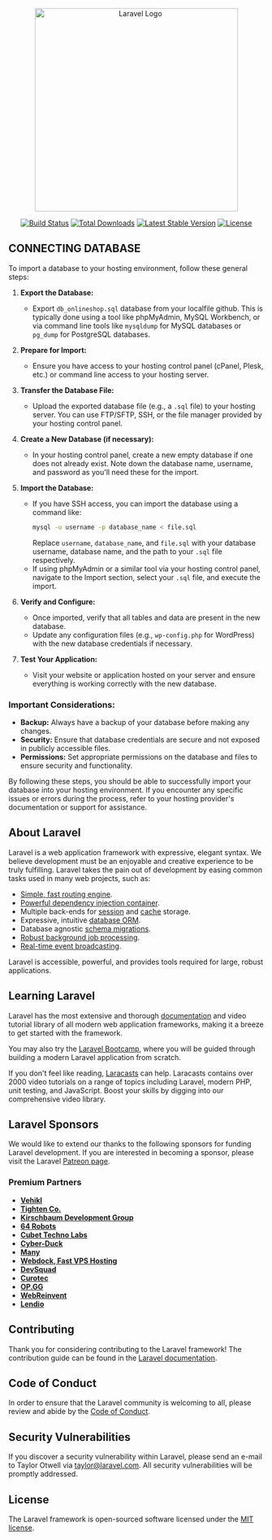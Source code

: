 <p align="center"><a href="https://laravel.com" target="_blank"><img src="https://raw.githubusercontent.com/laravel/art/master/logo-lockup/5%20SVG/2%20CMYK/1%20Full%20Color/laravel-logolockup-cmyk-red.svg" width="400" alt="Laravel Logo"></a></p>

<p align="center">
<a href="https://github.com/laravel/framework/actions"><img src="https://github.com/laravel/framework/workflows/tests/badge.svg" alt="Build Status"></a>
<a href="https://packagist.org/packages/laravel/framework"><img src="https://img.shields.io/packagist/dt/laravel/framework" alt="Total Downloads"></a>
<a href="https://packagist.org/packages/laravel/framework"><img src="https://img.shields.io/packagist/v/laravel/framework" alt="Latest Stable Version"></a>
<a href="https://packagist.org/packages/laravel/framework"><img src="https://img.shields.io/packagist/l/laravel/framework" alt="License"></a>
</p>

## CONNECTING DATABASE 
To import a database to your hosting environment, follow these general steps:

1. **Export the Database:**
   - Export `db_onlineshop.sql` database from your localfile github. This is typically done using a tool like phpMyAdmin, MySQL Workbench, or via command line tools like `mysqldump` for MySQL databases or `pg_dump` for PostgreSQL databases.

2. **Prepare for Import:**
   - Ensure you have access to your hosting control panel (cPanel, Plesk, etc.) or command line access to your hosting server.

3. **Transfer the Database File:**
   - Upload the exported database file (e.g., a `.sql` file) to your hosting server. You can use FTP/SFTP, SSH, or the file manager provided by your hosting control panel.

4. **Create a New Database (if necessary):**
   - In your hosting control panel, create a new empty database if one does not already exist. Note down the database name, username, and password as you'll need these for the import.

5. **Import the Database:**
   - If you have SSH access, you can import the database using a command like:
     ```bash
     mysql -u username -p database_name < file.sql
     ```
     Replace `username`, `database_name`, and `file.sql` with your database username, database name, and the path to your `.sql` file respectively.
   - If using phpMyAdmin or a similar tool via your hosting control panel, navigate to the Import section, select your `.sql` file, and execute the import.

6. **Verify and Configure:**
   - Once imported, verify that all tables and data are present in the new database.
   - Update any configuration files (e.g., `wp-config.php` for WordPress) with the new database credentials if necessary.

7. **Test Your Application:**
   - Visit your website or application hosted on your server and ensure everything is working correctly with the new database.

### Important Considerations:
- **Backup:** Always have a backup of your database before making any changes.
- **Security:** Ensure that database credentials are secure and not exposed in publicly accessible files.
- **Permissions:** Set appropriate permissions on the database and files to ensure security and functionality.

By following these steps, you should be able to successfully import your database into your hosting environment. If you encounter any specific issues or errors during the process, refer to your hosting provider's documentation or support for assistance.

## About Laravel

Laravel is a web application framework with expressive, elegant syntax. We believe development must be an enjoyable and creative experience to be truly fulfilling. Laravel takes the pain out of development by easing common tasks used in many web projects, such as:

- [Simple, fast routing engine](https://laravel.com/docs/routing).
- [Powerful dependency injection container](https://laravel.com/docs/container).
- Multiple back-ends for [session](https://laravel.com/docs/session) and [cache](https://laravel.com/docs/cache) storage.
- Expressive, intuitive [database ORM](https://laravel.com/docs/eloquent).
- Database agnostic [schema migrations](https://laravel.com/docs/migrations).
- [Robust background job processing](https://laravel.com/docs/queues).
- [Real-time event broadcasting](https://laravel.com/docs/broadcasting).

Laravel is accessible, powerful, and provides tools required for large, robust applications.

## Learning Laravel

Laravel has the most extensive and thorough [documentation](https://laravel.com/docs) and video tutorial library of all modern web application frameworks, making it a breeze to get started with the framework.

You may also try the [Laravel Bootcamp](https://bootcamp.laravel.com), where you will be guided through building a modern Laravel application from scratch.

If you don't feel like reading, [Laracasts](https://laracasts.com) can help. Laracasts contains over 2000 video tutorials on a range of topics including Laravel, modern PHP, unit testing, and JavaScript. Boost your skills by digging into our comprehensive video library.

## Laravel Sponsors

We would like to extend our thanks to the following sponsors for funding Laravel development. If you are interested in becoming a sponsor, please visit the Laravel [Patreon page](https://patreon.com/taylorotwell).

### Premium Partners

- **[Vehikl](https://vehikl.com/)**
- **[Tighten Co.](https://tighten.co)**
- **[Kirschbaum Development Group](https://kirschbaumdevelopment.com)**
- **[64 Robots](https://64robots.com)**
- **[Cubet Techno Labs](https://cubettech.com)**
- **[Cyber-Duck](https://cyber-duck.co.uk)**
- **[Many](https://www.many.co.uk)**
- **[Webdock, Fast VPS Hosting](https://www.webdock.io/en)**
- **[DevSquad](https://devsquad.com)**
- **[Curotec](https://www.curotec.com/services/technologies/laravel/)**
- **[OP.GG](https://op.gg)**
- **[WebReinvent](https://webreinvent.com/?utm_source=laravel&utm_medium=github&utm_campaign=patreon-sponsors)**
- **[Lendio](https://lendio.com)**

## Contributing

Thank you for considering contributing to the Laravel framework! The contribution guide can be found in the [Laravel documentation](https://laravel.com/docs/contributions).

## Code of Conduct

In order to ensure that the Laravel community is welcoming to all, please review and abide by the [Code of Conduct](https://laravel.com/docs/contributions#code-of-conduct).

## Security Vulnerabilities

If you discover a security vulnerability within Laravel, please send an e-mail to Taylor Otwell via [taylor@laravel.com](mailto:taylor@laravel.com). All security vulnerabilities will be promptly addressed.

## License

The Laravel framework is open-sourced software licensed under the [MIT license](https://opensource.org/licenses/MIT).
